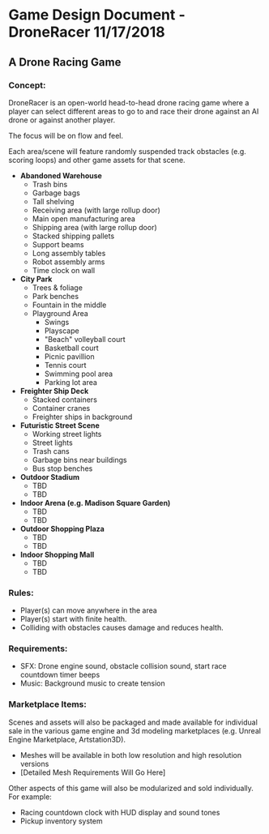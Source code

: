 # Game Design Document - DroneRacer 11/17/2018
## A Drone Racing Game

### Concept:
DroneRacer is an open-world head-to-head drone racing game where a player can select different areas to go to and race their drone against an AI drone or against another player.

The focus will be on flow and feel.

Each area/scene will feature randomly suspended track obstacles (e.g. scoring loops) and other game assets for that scene.
* **Abandoned Warehouse**
  * Trash bins
  * Garbage bags
  * Tall shelving
  * Receiving area (with large rollup door)
  * Main open manufacturing area
  * Shipping area (with large rollup door)
  * Stacked shipping pallets
  * Support beams
  * Long assembly tables
  * Robot assembly arms
  * Time clock on wall
* **City Park**
  * Trees & foliage
  * Park benches
  * Fountain in the middle
  * Playground Area
    * Swings
    * Playscape
    * "Beach" volleyball court
    * Basketball court
    * Picnic pavillion
    * Tennis court
    * Swimming pool area
    * Parking lot area
* **Freighter Ship Deck**
  * Stacked containers
  * Container cranes
  * Freighter ships in background
* **Futuristic Street Scene**
  * Working street lights
  * Street lights
  * Trash cans
  * Garbage bins near buildings
  * Bus stop benches
* **Outdoor Stadium**
  * TBD
  * TBD
* **Indoor Arena (e.g. Madison Square Garden)**
  * TBD
  * TBD
* **Outdoor Shopping Plaza**
  * TBD
  * TBD
* **Indoor Shopping Mall**
  * TBD
  * TBD
  
### Rules:
* Player(s) can move anywhere in the area
* Player(s) start with finite health.
* Colliding with obstacles causes damage and reduces health.

### Requirements:
* SFX: Drone engine sound, obstacle collision sound, start race countdown timer beeps
* Music: Background music to create tension

### Marketplace Items:
Scenes and assets will also be packaged and made available for individual sale in the various game engine and 3d modeling marketplaces (e.g. Unreal Engine Marketplace, Artstation3D).
* Meshes will be available in both low resolution and high resolution versions
* [Detailed Mesh Requirements Will Go Here]

Other aspects of this game will also be modularized and sold individually. For example:
* Racing countdown clock with HUD display and sound tones
* Pickup inventory system


  
  
  
 

